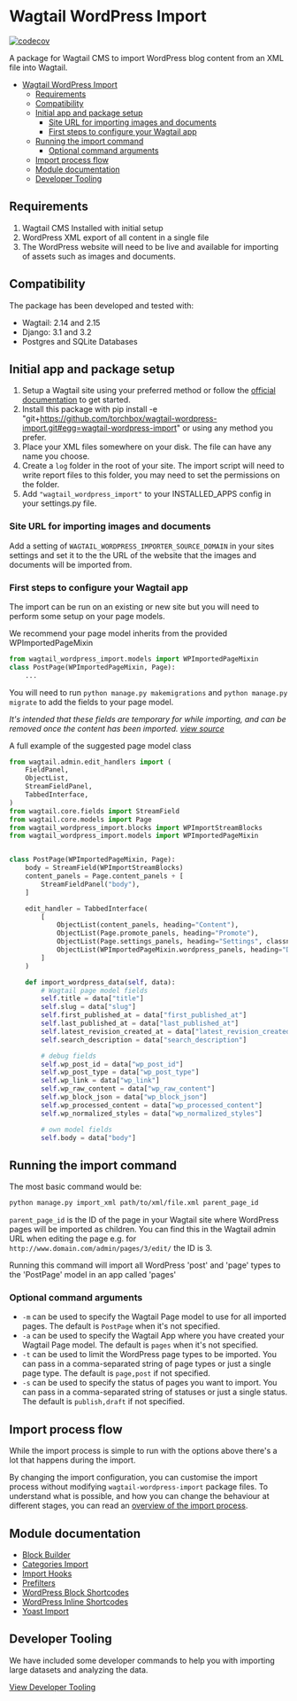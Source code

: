 # Wagtail WordPress Import

[![codecov](https://codecov.io/gh/torchbox/wagtail-wordpress-import/branch/main/graph/badge.svg?token=KFSTTxTGxZ)](https://codecov.io/gh/torchbox/wagtail-wordpress-import)

A package for Wagtail CMS to import WordPress blog content from an XML file into Wagtail.

- [Wagtail WordPress Import](#wagtail-wordpress-import)
  - [Requirements](#requirements)
  - [Compatibility](#compatibility)
  - [Initial app and package setup](#initial-app-and-package-setup)
    - [Site URL for importing images and documents](#site-url-for-importing-images-and-documents)
    - [First steps to configure your Wagtail app](#first-steps-to-configure-your-wagtail-app)
  - [Running the import command](#running-the-import-command)
    - [Optional command arguments](#optional-command-arguments)
  - [Import process flow](#import-process-flow)
  - [Module documentation](#module-documentation)
  - [Developer Tooling](#developer-tooling)

## Requirements

1. Wagtail CMS Installed with initial setup
2. WordPress XML export of all content in a single file
3. The WordPress website will need to be live and available for importing of assets such as images and documents.

## Compatibility

The package has been developed and tested with:

- Wagtail: 2.14 and 2.15
- Django: 3.1 and 3.2
- Postgres and SQLite Databases

## Initial app and package setup

1. Setup a Wagtail site using your preferred method or follow the [official documentation](https://docs.wagtail.io/en/stable/getting_started/tutorial.html) to get started.
2. Install this package with pip install -e "git+https://github.com/torchbox/wagtail-wordpress-import.git#egg=wagtail-wordpress-import"
 or using any method you prefer.
3. Place your XML files somewhere on your disk. The file can have any name you choose.
4. Create a `log` folder in the root of your site. The import script will need to write report files to this folder, you may need to set the permissions on the folder.
5. Add `"wagtail_wordpress_import"` to your INSTALLED_APPS config in your settings.py file.

### Site URL for importing images and documents

Add a setting of `WAGTAIL_WORDPRESS_IMPORTER_SOURCE_DOMAIN` in your sites settings and set it to the the URL of the website that the images and documents will be imported from.

### First steps to configure your Wagtail app

The import can be run on an existing or new site but you will need to perform some setup on your page models.

We recommend your page model inherits from the provided WPImportedPageMixin

```python
from wagtail_wordpress_import.models import WPImportedPageMixin
class PostPage(WPImportedPageMixin, Page):
    ...
```

You will need to run `python manage.py makemigrations` and `python manage.py migrate` to add the fields to your page model.

*It's intended that these fields are temporary for while importing, and can be removed once the content has been imported. [view source](wagtail_wordpress_import/models.py)*

A full example of the suggested page model class

```python
from wagtail.admin.edit_handlers import (
    FieldPanel,
    ObjectList,
    StreamFieldPanel,
    TabbedInterface,
)
from wagtail.core.fields import StreamField
from wagtail.core.models import Page
from wagtail_wordpress_import.blocks import WPImportStreamBlocks
from wagtail_wordpress_import.models import WPImportedPageMixin


class PostPage(WPImportedPageMixin, Page):
    body = StreamField(WPImportStreamBlocks)
    content_panels = Page.content_panels + [
        StreamFieldPanel("body"),
    ]

    edit_handler = TabbedInterface(
        [
            ObjectList(content_panels, heading="Content"),
            ObjectList(Page.promote_panels, heading="Promote"),
            ObjectList(Page.settings_panels, heading="Settings", classname="settings"),
            ObjectList(WPImportedPageMixin.wordpress_panels, heading="Debug"),
        ]
    )

    def import_wordpress_data(self, data):
        # Wagtail page model fields
        self.title = data["title"]
        self.slug = data["slug"]
        self.first_published_at = data["first_published_at"]
        self.last_published_at = data["last_published_at"]
        self.latest_revision_created_at = data["latest_revision_created_at"]
        self.search_description = data["search_description"]

        # debug fields
        self.wp_post_id = data["wp_post_id"]
        self.wp_post_type = data["wp_post_type"]
        self.wp_link = data["wp_link"]
        self.wp_raw_content = data["wp_raw_content"]
        self.wp_block_json = data["wp_block_json"]
        self.wp_processed_content = data["wp_processed_content"]
        self.wp_normalized_styles = data["wp_normalized_styles"]

        # own model fields
        self.body = data["body"]
```

## Running the import command

The most basic command would be:

```bash
python manage.py import_xml path/to/xml/file.xml parent_page_id
```

`parent_page_id` is the ID of the page in your Wagtail site where WordPress pages will be imported as children. You can find this in the Wagtail admin URL when editing the page e.g. for `http://www.domain.com/admin/pages/3/edit/` the ID is 3.

Running this command will import all WordPress 'post' and 'page' types to the 'PostPage' model in an app called 'pages'

### Optional command arguments

- `-m` can be used to specify the Wagtail Page model to use for all imported pages. The default is `PostPage` when it's not specified.
- `-a` can be used to specify the Wagtail App where you have created your Wagtail Page model. The default is `pages` when it's not specified.
- `-t` can be used to limit the WordPress page types to be imported. You can pass in a comma-separated string of page types or just a single page type. The default is `page,post` if not specified.
- `-s` can be used to specify the status of pages you want to import. You can pass in a comma-separated string of statuses or just a single status. The default is `publish,draft` if not specified.

## Import process flow

While the import process is simple to run with the options above there's a lot that happens during the import.

By changing the import configuration, you can customise the import process without modifying `wagtail-wordpress-import` package files. To understand what is possible, and how you can change the behaviour at different stages, you can read an [overview of the import process](docs/import_process.md).

## Module documentation

- [Block Builder](docs/blockbuilder.md)
- [Categories Import](docs/categories.md)
- [Import Hooks](docs/import_hooks.md)
- [Prefilters](docs/prefilters.md)
- [WordPress Block Shortcodes](docs/block_shortcodes.md)
- [WordPress Inline Shortcodes](docs/inline_shortocdes.md)
- [Yoast Import](docs/yoast.md)

## Developer Tooling

We have included some developer commands to help you with importing large datasets and analyzing the data.

[View Developer Tooling](docs/tooling.md)
